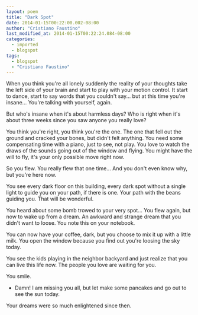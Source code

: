 ```yaml
---
layout: poem
title: "Dark Spot"
date: 2014-01-15T00:22:00.002-08:00
author: "Cristiano Faustino"
last_modified_at: 2014-01-15T00:22:24.084-08:00
categories:
  - imported
  - blogspot
tags:
  - blogspot
  - "Cristiano Faustino"
---
```


When you think you're all lonely suddenly the reality of your thoughts take the left side of your brain and start to play with your motion control. It start to dance, start to say words that you couldn't say... but at this time you're insane... You're talking with yourself, again.

But who's insane when it's about harmless days? Who is right when it's about three weeks since you saw anyone you really love?

You think you're right, you think you're the one. The one that fell out the ground and cracked your bones, but didn't felt anything. You need some compensating time with a piano, just to see, not play. You love to watch the draws of the sounds going out of the window and flying. You might have the will to fly, it's your only possible move right now.

So you flew. You really flew that one time... And you don't even know why, but you're here now.

You see every dark floor on this building, every dark spot without a single light to guide you on your path, if there is one. Your path with the beans guiding you. That will be wonderful.

You heard about some bomb trowed to your very spot... You flew again, but now to wake up from a dream. An awkward and strange dream that you didn't want to loose. You note this on your notebook.

You can now have your coffee, dark, but you choose to mix it up with a little milk. You open the window because you find out you're loosing the sky today.

You see the kids playing in the neighbor backyard and just realize that you can live this life now. The people you love are waiting for you.

You smile. 

- Damn! I am missing you all, but let make some pancakes and go out to see the sun today.

Your dreams were so much enlightened since then.
